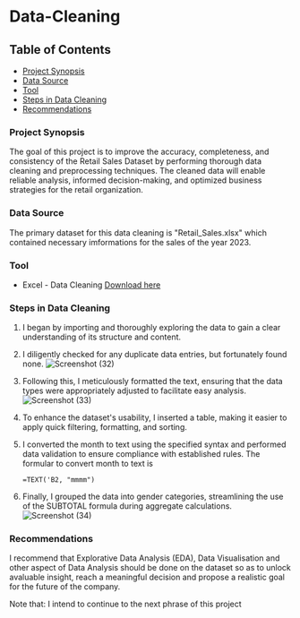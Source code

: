 # Data-Cleaning

## Table of Contents
- [Project Synopsis](#project-synopsis)
- [Data Source](#data-source)
- [Tool](#tool)
- [Steps in Data Cleaning](#steps-in-data-cleaning)
- [Recommendations](#recommendations)

### Project Synopsis
The goal of this project is to improve the accuracy, completeness, and consistency of the Retail Sales Dataset by performing thorough data cleaning and preprocessing techniques. The cleaned data will enable reliable analysis, informed decision-making, and optimized business strategies for the retail organization.

### Data Source
The primary dataset for this data cleaning is "Retail_Sales.xlsx" which contained necessary imformations for the sales of the year 2023.

### Tool
* Excel - Data Cleaning [Download here](https://www.microsoft.com/en-ng/)

### Steps in Data Cleaning
1. I began by importing and thoroughly exploring the data to gain a clear understanding of its structure and content.
2. I diligently checked for any duplicate data entries, but fortunately found none.
    ![Screenshot (32)](https://github.com/user-attachments/assets/4d9129a2-7143-44b3-bde4-27d3bdc88dd2)

4.  Following this, I meticulously formatted the text, ensuring that the data types were appropriately adjusted to facilitate easy analysis.
   ![Screenshot (33)](https://github.com/user-attachments/assets/2b596251-e971-4012-bc1a-7c1bc5bf759b)

6.  To enhance the dataset's usability, I inserted a table, making it easier to apply quick filtering, formatting, and sorting.
   
8. I converted the month to text using the specified syntax and performed data validation to ensure compliance with established rules. The formular to convert month to text is
   ```excel
   =TEXT('B2, "mmmm")
10. Finally, I grouped the data into gender categories, streamlining the use of the SUBTOTAL formula during aggregate calculations.
    ![Screenshot (34)](https://github.com/user-attachments/assets/d0ce5926-dc9d-45a9-8878-97e2ab748813)

   

### Recommendations 
I recommend that Explorative Data Analysis (EDA), Data Visualisation and other aspect of Data Analysis should be done on the dataset so as to unlock avaluable insight, reach a meaningful decision and propose a realistic goal for the future of the company. 

Note that: I intend to continue to the next phrase of this project


